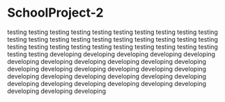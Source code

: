 # SchoolProject-2

testing testing testing testing testing testing testing testing testing testing testing testing testing testing testing testing testing testing testing testing testing testing testing testing testing testing testing testing testing testing testing testing
developing developing developing developing developing developing developing developing developing developing developing developing developing developing developing developing developing developing developing developing developing developing developing developing developing developing developing developing developing developing developing developing 
